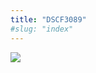 ```yaml
---
title: "DSCF3089"
#slug: "index"
---
```


[![](/wp-content/2007/11/DSCF3089-300x225.jpg)](/wp-content/2007/11/DSCF3089.jpg)